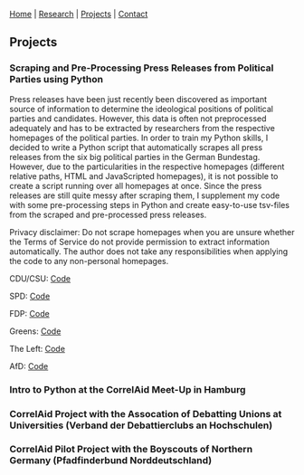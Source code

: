 [Home](https://kostagav.github.io/) | [Research](https://kostagav.github.io/research) | [Projects](https://kostagav.github.io/projects) | [Contact](https://kostagav.github.io/contact)

## Projects

### Scraping and Pre-Processing Press Releases from Political Parties using Python

Press releases have been just recently been discovered as important source of information to determine the ideological positions of political parties and candidates. However, this data is often not preprocessed adequately and has to be extracted by researchers from the respective homepages of the political parties. In order to train my Python skills, I decided to write a Python script that automatically scrapes all press releases from the six big political parties in the German Bundestag. However, due to the particularities in the respective homepages (different relative paths, HTML and JavaScripted homepages), it is not possible to create a script running over all homepages at once. Since the press releases are still quite messy after scraping them, I supplement my code with some pre-processing steps in Python and create easy-to-use tsv-files from the scraped and pre-processed press releases.

Privacy disclaimer: Do not scrape homepages when you are unsure whether the Terms of Service do not provide permission to extract information automatically. The author does not take any responsibilities when applying the code to any non-personal homepages.

CDU/CSU: [Code](https://github.com/KostaGav/KostaGav.github.io/tree/master/resources/cdu)

SPD: [Code]()

FDP: [Code]()

Greens: [Code]()

The Left: [Code]()

AfD: [Code]()

### Intro to Python at the CorrelAid Meet-Up in Hamburg

### CorrelAid Project with the Assocation of Debatting Unions at Universities (Verband der Debattierclubs an Hochschulen)

### CorrelAid Pilot Project with the Boyscouts of Northern Germany (Pfadfinderbund Norddeutschland)
